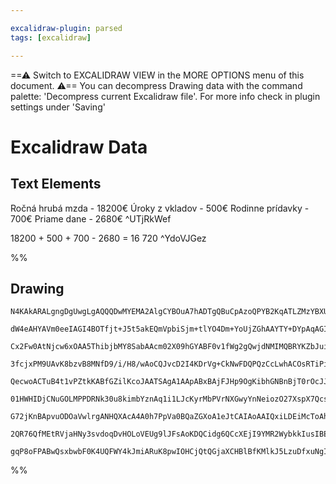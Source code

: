 ```yaml
---

excalidraw-plugin: parsed
tags: [excalidraw]

---
```

==⚠  Switch to EXCALIDRAW VIEW in the MORE OPTIONS menu of this document. ⚠== You can decompress Drawing data with the command palette: 'Decompress current Excalidraw file'. For more info check in plugin settings under 'Saving'


# Excalidraw Data
## Text Elements
Ročná hrubá mzda - 18200€
Úroky z vkladov - 500€
Rodinne prídavky - 700€
Priame dane - 2680€ ^UTjRkWef

18200 + 500 + 700 - 2680 = 16 720 ^YdoVJGez

%%
## Drawing
```compressed-json
N4KAkARALgngDgUwgLgAQQQDwMYEMA2AlgCYBOuA7hADTgQBuCpAzoQPYB2KqATLZMzYBXUtiRoIACyhQ4zZAHoFAc0JRJQgEYA6bGwC2CgF7N6hbEcK4OCtptbErHALRY8RMpWdx8Q1TdIEfARcZgRmBShcZQUebQA2bQBGGjoghH0EDihmbgBtcDBQMBKIEm4IAFUAFQArACUAawB1BAAzVJLIWEQKqCwoTtLMbmcAZniAFn5SmFGeJLGZyAoS

dW4eAHYAVm0eeIAGI4BOTfjt+J5t5akEQmVpbiSjm+tlYO4Dm+YoUjZGhAAYTY+DYpAqAGIkghodChpBNLhsI1lH8hBxiMDQeCJL9rMw4LhAtl4RA2oR8PgAMqwD4SQQeUk/P4A5prSQbb6/f4IGkwOnoBnlG5oh4ccK5NBJG5sQnYNRzKUvQqQVHCOAASWIktQeQAujc2uRMlruBwhJSboQMVgKrgDqS0RjxcwdebLSqIGEEMRuJtFvstgc+J7G

Cx2Fw0AtNjcw6xOAA5ThibjbMY8SabAAcm02X09hGYABF0v1fWg2gQwjdNMIMQBRYKZbJui34G5CODEXBlp6bMbBg5Zg7HRZJaaeogcRpmts3UHIn3cSv4aue/qYQYSepsQCwgBwAIeoSSkLRH/RGbuoZyoJJZnhHQA1BAAdDgALZZMFQRlQ9Ea+FwYg2Hoa9UG2J9Xx3RwOHFVA4FIABb7s/y/G88wOF8OAABVIKxMlQbtYJvfZh0fR1KGqAYKh

3fcjxPM9UAvK8bzvB8MNfD9/i/H8/wAoCQJvcD2I4KDrVg+CkNwFDQPQzCcLwhACOsRTiPiUjSTaTgoCpQgjHEXh8y6MktIAMVwfQKUVMCbg3KAAEEiGUSN0GCNpBljJgoHMAgHPuZzoFlUk9GyXBrSYU00HddtPTBe5rQISjN2ovdD2PU9NHPS9cFA1iIPfT9v1/f9AOA0ChMw0SYMUiTkMaVDUFk195PMxTCJU3g1Iw0lcCEKA2HqcJdP034hA

QecwoACTuB4t1vPZtkKABfGZilKcoJAATSAgA1AApABxBAjFJHp9OgKibhGNBnBjT0rOcJJNgnIzVmIdY0AmSZ5uOU5jgzYdJniY4bkkabHija5PTeAVDNKZkeSxMFIVhGEkBrJEUSdTEQSR3FyA4AkiSydzPXJSk+QFL0QWFT14dZdlOVp7kAQps6hV9EVhDFCUnhlOUFSeZUjLVTstR1fVDWNBAItQKKrRtK70FwFJOfRYgXVbD0jO9ctbyzH7

01HWHIDjCNuGOLMPPDRNk30u8kimbYznAq1i1LJcKyrMbPVrNXGwyYnNeiozO27XspX7Qcs3HZ4znG6dZy10oFwBXWVzXIzbIqXKDlQABqMCjnzhqi9U4dUAAXlveIAALNgfciKES2aIBz4uhOL9DQJI3Oq4duuG8NLSdL0jZjeM7IzIs/ArMhzOBl8pyKlckmjLDLz3EX/y+rgIKtNC8VSBluWYtw/wEqoiQ24LjuC67sve+rgeHVeXr+sG0e0B

G72jKnBApvuODOaVwlrgANHQXAcA4A0h7PpVa0BQaZGXoA1eJtCAIAoAAIQxiLDEiMcToAhG0YhJChgQGwCIYkUANT9H0DSFkQIcYEIgFCVGcIZjkMocTGhGRsHIlwdjbEfR8aEyoWQihpAqE8P0CZCk1JaRs2phzQonDJHcNofQnkbI3ocijBwiRUiNHM15Aoio7NxFcOyNIncfhJAa15iogx6iMgAHl+awEFrDVRhiMgmVMuZSyqZ9GWOobQvx

2QR76QfMEtRVjaHNy3svdoqDvHOLoVEUg9lJFsAoKDQCidg6QCcXEjI9YMR2WybkkIusIBEj+FQGJPj9AVPqdUeAZ0sZkOYNgP4lIAAaqZ9YcO6b0/AG1uBjDTBwowbADDcFWibAgo0nhLUaWkmxzoeYSE6Rw1EJBIlj12bhYgNIEC7zQHPVUxyACybBiAIDKbgTQwQ05eyOSQfB8zPSYJBDU0gyhEQAApozUF4I9UFILUAHG0NsAAlKSAaygLRE

gqP8oFPABwQsxbwbF0K4UQFWY4kJmiARuK8pwIOHCjQtQGjaXCHBlBfKMlkJ5LzuDfxuNgIg5zUAcs9BwFq7LTw/1KMIKAf8hWjUJaKzQtQEDYByFSAVcBbn3Mec8j2qB04itqQqwgjBqizPwEy0op0zHpD1ZwIKQgfgGDab0SKc5JxsEXK81cIrIAAR+HZPVBqjUFNAWAZadAybhHmYtEAi0gA=
```
%%